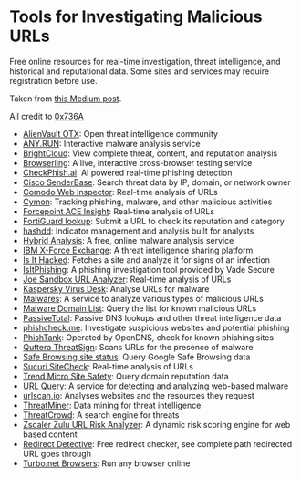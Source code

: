 # Tools for Investigating Malicious URLs
Free online resources for real-time investigation, threat intelligence, and historical and reputational data. Some sites and services may require registration before use.

Taken from [this Medium post](https://medium.com/@0x736A/tools-for-investigating-malicious-urls-d013121c8650).

All credit to [0x736A](https://twitter.com/0x736A)

- [AlienVault OTX](https://otx.alienvault.com/): Open threat intelligence community
- [ANY.RUN](https://app.any.run/): Interactive malware analysis service
- [BrightCloud](http://www.brightcloud.com/support/lookup.php): View complete threat, content, and reputation analysis
- [Browserling](https://www.browserling.com/): A live, interactive cross-browser testing service
- [CheckPhish.ai](https://checkphish.ai/): AI powered real-time phishing detection
- [Cisco SenderBase](http://www.senderbase.org/): Search threat data by IP, domain, or network owner
- [Comodo Web Inspector](http://app.webinspector.com/): Real-time analysis of URLs
- [Cymon](https://cymon.io/): Tracking phishing, malware, and other malicious activities
- [Forcepoint ACE Insight](https://csi.websense.com/): Real-time analysis of URLs
- [FortiGuard lookup](http://www.fortiguard.com/ip_rep/): Submit a URL to check its reputation and category
- [hashdd](https://hashdd.com/): Indicator management and analysis built for analysts
- [Hybrid Analysis](https://www.hybrid-analysis.com/): A free, online malware analysis service
- [IBM X-Force Exchange](https://exchange.xforce.ibmcloud.com/): A threat intelligence sharing platform
- [Is It Hacked](http://www.isithacked.com/): Fetches a site and analyze it for signs of an infection
- [IsItPhishing](http://isitphishing.org/): A phishing investigation tool provided by Vade Secure
- [Joe Sandbox URL Analyzer](https://www.url-analyzer.net/): Real-time analysis of URLs
- [Kaspersky Virus Desk](https://virusdesk.kaspersky.com/): Analyse URLs for malware
- [Malwares](https://malwares.com/): A service to analyze various types of malicious URLs
- [Malware Domain List](http://www.malwaredomainlist.com/mdl.php): Query the list for known malicious URLs
- [PassiveTotal](http://passivetotal.org/): Passive DNS lookups and other threat intelligence data
- [phishcheck.me](http://phishcheck.me/): Investigate suspicious websites and potential phishing
- [PhishTank](http://www.phishtank.com/): Operated by OpenDNS, check for known phishing sites
- [Quttera ThreatSign](http://quttera.com/): Scans URLs for the presence of malware
- [Safe Browsing site status](https://transparencyreport.google.com/safe-browsing/search): Query Google Safe Browsing data
- [Sucuri SiteCheck](https://sitecheck.sucuri.net/): Real-time analysis of URLs
- [Trend Micro Site Safety](https://global.sitesafety.trendmicro.com/): Query domain reputation data
- [URL Query](http://urlquery.net/): A service for detecting and analyzing web-based malware
- [urlscan.io](https://urlscan.io/): Analyses websites and the resources they request
- [ThreatMiner](https://www.threatminer.org/): Data mining for threat intelligence
- [ThreatCrowd](https://www.threatcrowd.org/): A search engine for threats
- [Zscaler Zulu URL Risk Analyzer](http://zulu.zscaler.com/): A dynamic risk scoring engine for web based content
- [Redirect Detective](http://redirectdetective.com/): Free redirect checker, see complete path redirected URL goes through
- [Turbo.net Browsers](https://turbo.net/browsers ): Run any browser online
